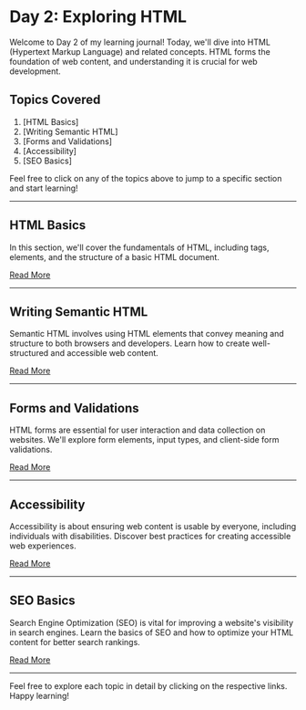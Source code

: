 # Day 2: Exploring HTML

Welcome to Day 2 of my learning journal! Today, we'll dive into HTML (Hypertext Markup Language) and related concepts. HTML forms the foundation of web content, and understanding it is crucial for web development.

## Topics Covered

1. [HTML Basics]
2. [Writing Semantic HTML]
3. [Forms and Validations]
4. [Accessibility]
5. [SEO Basics]

Feel free to click on any of the topics above to jump to a specific section and start learning!

---

## HTML Basics

In this section, we'll cover the fundamentals of HTML, including tags, elements, and the structure of a basic HTML document.

[Read More](html-basics.md)

---

## Writing Semantic HTML

Semantic HTML involves using HTML elements that convey meaning and structure to both browsers and developers. Learn how to create well-structured and accessible web content.

[Read More](writing-semantic-html.md)

---

## Forms and Validations

HTML forms are essential for user interaction and data collection on websites. We'll explore form elements, input types, and client-side form validations.

[Read More](forms-and-validations.md)

---

## Accessibility

Accessibility is about ensuring web content is usable by everyone, including individuals with disabilities. Discover best practices for creating accessible web experiences.

[Read More](accessibility.md)

---

## SEO Basics

Search Engine Optimization (SEO) is vital for improving a website's visibility in search engines. Learn the basics of SEO and how to optimize your HTML content for better search rankings.

[Read More](seo-basics.md)

---

Feel free to explore each topic in detail by clicking on the respective links. Happy learning!
